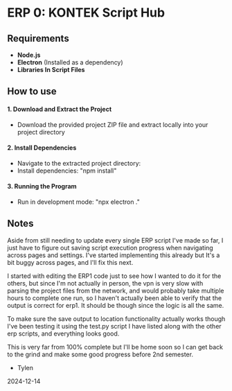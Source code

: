 # ERP 0: KONTEK Script Hub

## Requirements

- **Node.js**
- **Electron** (Installed as a dependency)
- **Libraries In Script Files**

## How to use

#### 1. **Download and Extract the Project**
- Download the provided project ZIP file and extract locally into your project directory

#### 2. **Install Dependencies**
- Navigate to the extracted project directory:
- Install dependencies: "npm install"

#### 3. **Running the Program**
- Run in development mode: "npx electron ."

## Notes

Aside from still needing to update every single ERP script I've made so far, I just have to figure out saving script execution progress when navigating across pages and settings. I've started implementing this already but It's a bit buggy across pages, and I'll fix this next.

I started with editing the ERP1 code just to see how I wanted to do it for the others, but since I'm not actually in person, the vpn is very slow with parsing the project files from the network, and would probably take multiple hours to complete one run, so I haven't actually been able to verify that the output is correct for erp1. It should be though since the logic is all the same. 

To make sure the save output to location functionality actually works though I've been testing it using the test.py script I have listed along with the other erp scripts, and everything looks good.

This is very far from 100% complete but I'll be home soon so I can get back to the grind and make some good progress before 2nd semester.

- Tylen

2024-12-14
